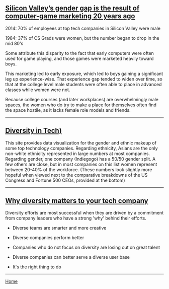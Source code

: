 ## [Silicon Valley’s gender gap is the result of computer-game marketing 20 years ago](https://qz.com/911737/silicon-valleys-gender-gap-is-the-result-of-computer-game-marketing-20-years-ago/)

2014: 70% of employees at top tech companies in Silicon Valley were male

1984: 37% of CS Grads were women, but the number began to drop in the mid 80's

Some attribute this disparity to the fact that early computers were often used for game playing, and those games were marketed heavily toward boys.

This marketing led to early exposure, which led to boys gaining a significant leg up experience-wise.  That experience gap tended to widen over time, so that at the college level male students were often able to place in advanced classes while women were not.

Because college courses (and later workplaces) are overwhelmingly male spaces, the women who do try to make a place for themselves often find the space hostile, as it lacks female role models and friends.

---

## [Diversity in Tech)](https://informationisbeautiful.net/visualizations/diversity-in-tech/)

This site provides data visualization for the gender and ethnic makeup of some top technology companies.  Regarding ethnicity, Asians are the only non-white ethnicity represented in large numbers at most companies.  Regarding gender, one company (Indiegogo) has a 50/50 gender split.  A few others are close, but in most companies on this list women represent between 20-40% of the workforce. (These numbers look slightly more hopeful when viewed next to the comparative breakdowns of the US Congress and Fortune 500 CEOs, provided at the bottom)

---

## [Why diversity matters to your tech company](https://www.usatoday.com/story/tech/columnist/2015/07/21/why-diversity-matters-your-tech-company/30419871/)

Diversity efforts are most successful when they are driven by a commitment from company leaders who have a strong 'why' behind their efforts.

- Diverse teams are smarter and more creative

- Diverse companies perform better

- Companies who do not focus on diversity are losing out on great talent

- Diverse companies can better serve a diverse user base

- It's the right thing to do

---

[Home](https://jchinzi.github.io/reading-notes/)
